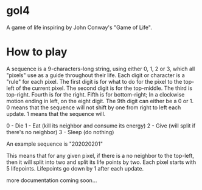 gol4
===

A game of life inspiring by John Conway's "Game of Life".

# How to play

A sequence is a 9-characters-long string, using either 0, 1, 2 or 3, which all "pixels" use as a guide throughout their life. Each digit or character is a "rule" for each pixel. The first digit is for what to do for the pixel to the top-left of the current pixel. The second digit is for the top-middle. The third is top-right. Fourth is for the right. Fifth is for bottom-right; In a clockwise motion ending in left, on the eight digit. The 9th digit can either be a 0 or 1. 0 means that the sequence will not shift by one from right to left each update. 1 means that the sequence will.

0 - Die
1 - Eat (kill its neighbor and consume its energy)
2 - Give (will split if there's no neighbor)
3 - Sleep (do nothing)

An example sequence is "202020201"

This means that for any given pixel, if there is a no neighbor to the top-left, then it will split into two and split its life points by two. Each pixel starts with 5 lifepoints. Lifepoints go down by 1 after each update.

more documentation coming soon...
